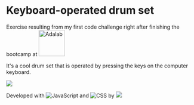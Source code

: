 # Keyboard-operated drum set

Exercise resulting from my first code challenge right after finishing the bootcamp at <a href="https://adalab.es"><img alt="Adalab" src="https://adalab.es/wp-content/themes/adalab/assets/legacy/images/logo-adalab.svg" width="70px"/></a>

It's a cool drum set that is operated by pressing the keys on the computer keyboard.

![](https://github.com/cvcastano/drumSet/blob/master/media/drum-set.gif)


Developed with ![JavaScript](https://img.shields.io/badge/-JavaScript-blue?style=plastic&logo=javascript&logoColor=yellow) and ![CSS](https://img.shields.io/badge/-CSS-orange?style=plastic&logo=css3&logoColor=blue) by ![](https://img.shields.io/badge/Lovely-Caro-purple?style=flat&logo&logoColor=white) 

